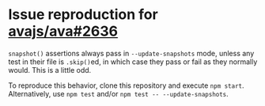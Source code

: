# Issue reproduction for [avajs/ava#2636](https://github.com/avajs/ava/issues/2636)

`snapshot()` assertions always pass in `--update-snapshots` mode, unless any test in their file is `.skip()`ed, in which case they pass or fail as they normally would. This is a little odd.

To reproduce this behavior, clone this repository and execute `npm start`. Alternatively, use `npm test` and/or `npm test -- --update-snapshots`.
